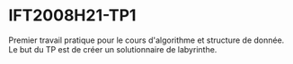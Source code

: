 # IFT2008H21-TP1
Premier travail pratique pour le cours d'algorithme et structure de donnée. Le but du TP est de créer un solutionnaire de labyrinthe. 

